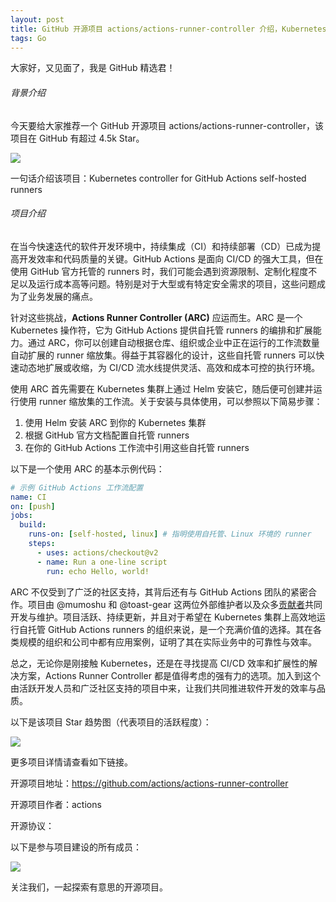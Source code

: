 ```yaml
---
layout: post
title: GitHub 开源项目 actions/actions-runner-controller 介绍，Kubernetes controller for GitHub Actions self-hosted runners
tags: Go
---
```


大家好，又见面了，我是 GitHub 精选君！

###### 背景介绍

今天要给大家推荐一个 GitHub 开源项目 actions/actions-runner-controller，该项目在 GitHub 有超过 4.5k Star。

![](https://stats.deeptrain.net/repo/actions/actions-runner-controller/?theme=light)

一句话介绍该项目：Kubernetes controller for GitHub Actions self-hosted runners





###### 项目介绍

在当今快速迭代的软件开发环境中，持续集成（CI）和持续部署（CD）已成为提高开发效率和代码质量的关键。GitHub Actions 是面向 CI/CD 的强大工具，但在使用 GitHub 官方托管的 runners 时，我们可能会遇到资源限制、定制化程度不足以及运行成本高等问题。特别是对于大型或有特定安全需求的项目，这些问题成为了业务发展的痛点。

针对这些挑战，**Actions Runner Controller (ARC)** 应运而生。ARC 是一个 Kubernetes 操作符，它为 GitHub Actions 提供自托管 runners 的编排和扩展能力。通过 ARC，你可以创建自动根据仓库、组织或企业中正在运行的工作流数量自动扩展的 runner 缩放集。得益于其容器化的设计，这些自托管 runners 可以快速动态地扩展或收缩，为 CI/CD 流水线提供灵活、高效和成本可控的执行环境。

使用 ARC 首先需要在 Kubernetes 集群上通过 Helm 安装它，随后便可创建并运行使用 runner 缩放集的工作流。关于安装与具体使用，可以参照以下简易步骤：

1. 使用 Helm 安装 ARC 到你的 Kubernetes 集群
2. 根据 GitHub 官方文档配置自托管 runners
3. 在你的 GitHub Actions 工作流中引用这些自托管 runners

以下是一个使用 ARC 的基本示例代码：

```yaml
# 示例 GitHub Actions 工作流配置
name: CI
on: [push]
jobs:
  build:
    runs-on: [self-hosted, linux] # 指明使用自托管、Linux 环境的 runner
    steps:
      - uses: actions/checkout@v2
      - name: Run a one-line script
        run: echo Hello, world!
```

ARC 不仅受到了广泛的社区支持，其背后还有与 GitHub Actions 团队的紧密合作。项目由 @mumoshu 和 @toast-gear 这两位外部维护者以及众多[贡献者](https://github.com/actions/actions-runner-controller/graphs/contributors)共同开发与维护。项目活跃、持续更新，并且对于希望在 Kubernetes 集群上高效地运行自托管 GitHub Actions runners 的组织来说，是一个充满价值的选择。其在各类规模的组织和公司中都有应用案例，证明了其在实际业务中的可靠性与效率。

总之，无论你是刚接触 Kubernetes，还是在寻找提高 CI/CD 效率和扩展性的解决方案，Actions Runner Controller 都是值得考虑的强有力的选项。加入到这个由活跃开发人员和广泛社区支持的项目中来，让我们共同推进软件开发的效率与品质。

以下是该项目 Star 趋势图（代表项目的活跃程度）：

![](https://api.star-history.com/svg?repos=actions/actions-runner-controller&type=Timeline)

更多项目详情请查看如下链接。

开源项目地址：https://github.com/actions/actions-runner-controller 

开源项目作者：actions

开源协议：

以下是参与项目建设的所有成员：

![](https://contrib.rocks/image?repo=actions/actions-runner-controller)

关注我们，一起探索有意思的开源项目。

